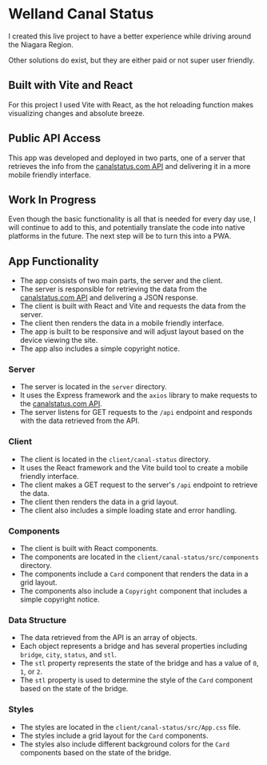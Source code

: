 # Welland Canal Status

I created this live project to have a better experience while driving around the Niagara Region.

Other solutions do exist, but they are either paid or not super user friendly.

## Built with Vite and React

For this project I used Vite with React, as the hot reloading function makes visualizing changes and absolute breeze.

## Public API Access

This app was developed and deployed in two parts, one of a server that retrieves the info from the [canalstatus.com API](https://canalstatus.com/documentation)
and delivering it in a more mobile friendly interface.

## Work In Progress

Even though the basic functionality is all that is needed for every day use, I will continue to add to this, and potentially translate the code into native platforms in the future. The next step will be to turn this into a PWA.

## App Functionality

- The app consists of two main parts, the server and the client.
- The server is responsible for retrieving the data from the [canalstatus.com API](https://canalstatus.com/documentation) and delivering a JSON response.
- The client is built with React and Vite and requests the data from the server.
- The client then renders the data in a mobile friendly interface.
- The app is built to be responsive and will adjust layout based on the device viewing the site.
- The app also includes a simple copyright notice.

### Server

- The server is located in the `server` directory.
- It uses the Express framework and the `axios` library to make requests to the [canalstatus.com API](https://canalstatus.com/documentation).
- The server listens for GET requests to the `/api` endpoint and responds with the data retrieved from the API.

### Client

- The client is located in the `client/canal-status` directory.
- It uses the React framework and the Vite build tool to create a mobile friendly interface.
- The client makes a GET request to the server's `/api` endpoint to retrieve the data.
- The client then renders the data in a grid layout.
- The client also includes a simple loading state and error handling.

### Components

- The client is built with React components.
- The components are located in the `client/canal-status/src/components` directory.
- The components include a `Card` component that renders the data in a grid layout.
- The components also include a `Copyright` component that includes a simple copyright notice.

### Data Structure

- The data retrieved from the API is an array of objects.
- Each object represents a bridge and has several properties including `bridge`, `city`, `status`, and `stl`.
- The `stl` property represents the state of the bridge and has a value of `0`, `1`, or `2`.
- The `stl` property is used to determine the style of the `Card` component based on the state of the bridge.

### Styles

- The styles are located in the `client/canal-status/src/App.css` file.
- The styles include a grid layout for the `Card` components.
- The styles also include different background colors for the `Card` components based on the state of the bridge.
